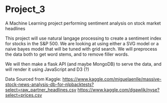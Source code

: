 # Project_3
A Machine Learning project performing sentiment analysis on stock market headlines

This project will use natural langage processing to create a sentiment index for stocks in the S&P 500. We are looking at using either a SVG model or a naive bayes model that will be tuned with grid search. We will preprocess the data both to get word stems, and to remove filler words. 

We will then make a flask API (and maybe MongoDB) to serve the data, and will render it using JavaScript and D3  (?) 

Data Sourced from Kaggle:
https://www.kaggle.com/miguelaenlle/massive-stock-news-analysis-db-for-nlpbacktests?select=raw_partner_headlines.csv
https://www.kaggle.com/dgawlik/nyse?select=prices.csv
